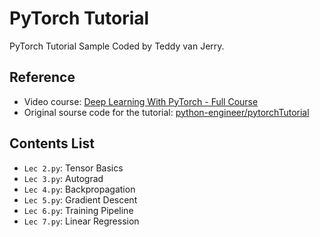 # PyTorch Tutorial
PyTorch Tutorial Sample Coded by Teddy van Jerry.

## Reference
- Video course: [Deep Learning With PyTorch - Full Course](https://youtu.be/c36lUUr864M)
- Original sourse code for the tutorial: [python-engineer/pytorchTutorial](https://github.com/python-engineer/pytorchTutorial)

## Contents List
- `Lec 2.py`: Tensor Basics
- `Lec 3.py`: Autograd
- `Lec 4.py`: Backpropagation
- `Lec 5.py`: Gradient Descent
- `Lec 6.py`: Training Pipeline
- `Lec 7.py`: Linear Regression
